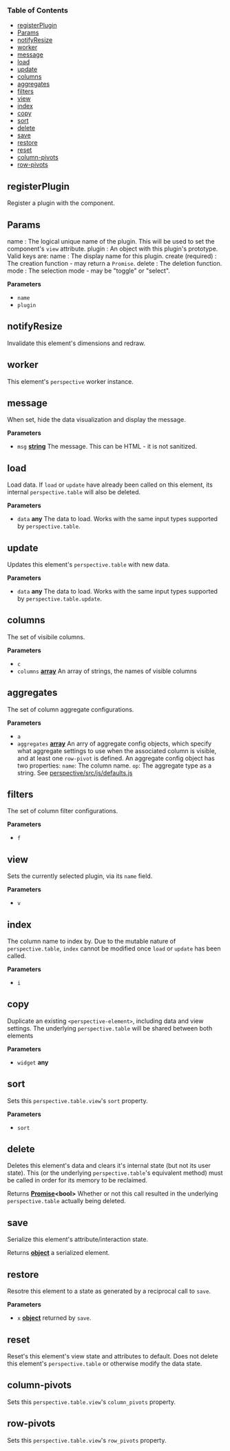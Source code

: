 <!-- Generated by documentation.js. Update this documentation by updating the source code. -->

### Table of Contents

-   [registerPlugin][1]
-   [Params][2]
-   [notifyResize][3]
-   [worker][4]
-   [message][5]
-   [load][6]
-   [update][7]
-   [columns][8]
-   [aggregates][9]
-   [filters][10]
-   [view][11]
-   [index][12]
-   [copy][13]
-   [sort][14]
-   [delete][15]
-   [save][16]
-   [restore][17]
-   [reset][18]
-   [column-pivots][19]
-   [row-pivots][20]

## registerPlugin

Register a plugin with the <perspective-viewer> component.

## Params

name : The logical unique name of the plugin.  This will be used to set the
    component's `view` attribute.
plugin : An object with this plugin's prototype.  Valid keys are:
    name : The display name for this plugin.
    create (required) : The creation function - may return a `Promise`.
    delete : The deletion function.
    mode : The selection mode - may be "toggle" or "select".

**Parameters**

-   `name`  
-   `plugin`  

## notifyResize

Invalidate this element's dimensions and redraw.

## worker

This element's `perspective` worker instance.

## message

When set, hide the data visualization and display the message.

**Parameters**

-   `msg` **[string][21]** The message. This can be HTML - it is not sanitized.

## load

Load data.  If `load` or `update` have already been called on this
element, its internal `perspective.table` will also be deleted.

**Parameters**

-   `data` **any** The data to load.  Works with the same input types
    supported by `perspective.table`.

## update

Updates this element's `perspective.table` with new data.

**Parameters**

-   `data` **any** The data to load.  Works with the same input types
    supported by `perspective.table.update`.

## columns

The set of visibile columns.

**Parameters**

-   `c`  
-   `columns` **[array][22]** An array of strings, the names of visible columns

## aggregates

The set of column aggregate configurations.

**Parameters**

-   `a`  
-   `aggregates` **[array][22]** An arry of aggregate config objects, which
        specify what aggregate settings to use when the associated column
        is visible, and at least one `row-pivot` is defined.  An aggregate
        config object has two properties:
            `name`: The column name.
            `op`: The aggregate type as a string.  See [perspective/src/js/defaults.js][23]

## filters

The set of column filter configurations.

**Parameters**

-   `f`  

## view

Sets the currently selected plugin, via its `name` field.

**Parameters**

-   `v`  

## index

The column name to index by.  Due to the mutable nature of 
`perspective.table`, `index` cannot be modified once `load` or `update`
has been called.

**Parameters**

-   `i`  

## copy

Duplicate an existing `<perspective-element>`, including data and view
settings.  The underlying `perspective.table` will be shared between both
elements

**Parameters**

-   `widget` **any** 

## sort

Sets this `perspective.table.view`'s `sort` property.

**Parameters**

-   `sort`  

## delete

Deletes this element's data and clears it's internal state (but not its
user state).  This (or the underlying `perspective.table`'s equivalent
method) must be called in order for its memory to be reclaimed.

Returns **[Promise][24]&lt;bool>** Whether or not this call resulted in the underlying
`perspective.table` actually being deleted.

## save

Serialize this element's attribute/interaction state.

Returns **[object][25]** a serialized element.

## restore

Resotre this element to a state as generated by a reciprocal call to
`save`.

**Parameters**

-   `x` **[object][25]** returned by `save`.

## reset

Reset's this element's view state and attributes to default.  Does not
delete this element's `perspective.table` or otherwise modify the data
state.

## column-pivots

Sets this `perspective.table.view`'s `column_pivots` property.

## row-pivots

Sets this `perspective.table.view`'s `row_pivots` property.

[1]: #registerplugin

[2]: #params

[3]: #notifyresize

[4]: #worker

[5]: #message

[6]: #load

[7]: #update

[8]: #columns

[9]: #aggregates

[10]: #filters

[11]: #view

[12]: #index

[13]: #copy

[14]: #sort

[15]: #delete

[16]: #save

[17]: #restore

[18]: #reset

[19]: #column-pivots

[20]: #row-pivots

[21]: https://developer.mozilla.org/docs/Web/JavaScript/Reference/Global_Objects/String

[22]: https://developer.mozilla.org/docs/Web/JavaScript/Reference/Global_Objects/Array

[23]: perspective/src/js/defaults.js

[24]: https://developer.mozilla.org/docs/Web/JavaScript/Reference/Global_Objects/Promise

[25]: https://developer.mozilla.org/docs/Web/JavaScript/Reference/Global_Objects/Object
